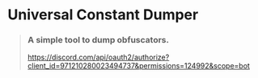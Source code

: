 # Universal Constant Dumper
> ### A simple tool to dump obfuscators.
> https://discord.com/api/oauth2/authorize?client_id=971210280023494737&permissions=124992&scope=bot
